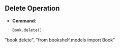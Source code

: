 ## Delete Operation

- **Command**:
  ```python
  Book.delete()
"book.delete", "from bookshelf.models import Book"